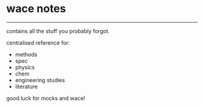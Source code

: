 # wace notes

***

contains all the stuff you probably forgot.

centralised reference for:
- methods
- spec
- physics
- chem
- engineering studies
- literature

good luck for mocks and wace!

